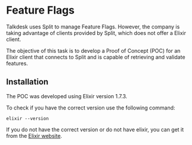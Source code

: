 # Feature Flags

Talkdesk uses Split to manage Feature Flags. However, the company is taking advantage of clients provided by Split, which does not offer a Elixir client.

The objective of this task is to develop a Proof of Concept (POC) for an Elixir client that connects to Split and is capable of retrieving and validate features.

## Installation

The POC was developed using Elixir version 1.7.3.

To check if you have the correct version use the following command:

```
elixir --version
```

If you do not have the correct version or do not have elixir, you can get it from the [Elixir website](https://elixir-lang.org/install.html).
